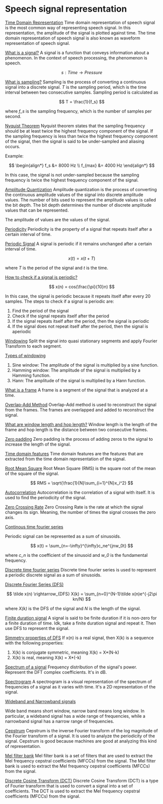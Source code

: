 # Speech signal representation

[Time Domain Representation](#time-domain-representation)
Time domain representation of speech signal is the most common way of representing speech signal. In this representation, the amplitude of the signal is plotted against time. The time domain representation of speech signal is also known as waveform representation of speech signal.

[What is a signal?](#what-is-a-signal)
A signal is a function that conveys information about a phenomenon. In the context of speech processing, the phenomenon is speech. 

$$
s: Time \rightarrow Pressure
$$

[What is sampling?](#what-is-sampling)
Sampling is the process of converting a continuous signal into a discrete signal. *T* is the sampling period, which is the time interval between two consecutive samples.
Sampling period is calculated as 

$$
T = \frac{1}{f_s}
$$

where *f_s* is the sampling frequency, which is the number of samples per second.

[Nyquist Theorem](#nyquist-theorem)
Nyquist theorem states that the sampling frequency should be at least twice the highest frequency component of the signal. If the sampling frequency is less than twice the highest frequency component of the signal, then the signal is said to be under-sampled and aliasing occurs.

Example:

$$
\begin{align*}
f_s &= 8000 Hz \\
f_{max} &= 4000 Hz
\end{align*}
$$

In this case, the signal is not under-sampled because the sampling frequency is twice the highest frequency component of the signal.

[Amplitude Quantization](#amplitude-quantization)
Amplitude quantization is the process of converting the continuous amplitude values of the signal into discrete amplitude values. The number of bits used to represent the amplitude values is called the bit depth. The bit depth determines the number of discrete amplitude values that can be represented.

The amplitude of values are the values of the signal.

[Periodicity](#periodicity)
Periodicity is the property of a signal that repeats itself after a certain interval of time.

[Periodic Signal](#periodic-signal)
A signal is periodic if it remains unchanged after a certain interval of time.

$$
x(t) = x(t + T)
$$

where *T* is the period of the signal and *t* is the time.

[How to check if a signal is periodic?](#how-to-check-if-a-signal-is-periodic)

$$
x(n) = cos(\frac{\pi}{10}n)
$$

In this case, the signal is periodic because it repeats itself after every 20 samples. The steps to check if a signal is periodic are:

1. Find the period of the signal
2. Check if the signal repeats itself after the period
3. If the signal repeats itself after the period, then the signal is periodic
4. If the signal does not repeat itself after the period, then the signal is aperiodic

[Windowing](#windowing)
Split the signal into quasi stationary segments and apply Fourier Transform to each segment.

[Types of windowing](#types-of-windowing)
1. Sine window: The amplitude of the signal is multiplied by a sine function.
2. Hamming window: The amplitude of the signal is multiplied by a Hamming function.
3. Hann: The amplitude of the signal is multiplied by a Hann function.

[What is a frame](#what-is-a-frame)
A frame is a segment of the signal that is analyzed at a time. 

[Overlap-Add Method](#overlap-add-method)
Overlap-Add method is used to reconstruct the signal from the frames. The frames are overlapped and added to reconstruct the signal.

[What are window length and hop length?](#what-are-window-length-and-hop-length)
Window length is the length of the frame and hop length is the distance between two consecutive frames.

[Zero padding](#zero-padding)
Zero padding is the process of adding zeros to the signal to increase the length of the signal.

[Time domain features](#time-domain-features)
Time domain features are the features that are extracted from the time domain representation of the signal. 

[Root Mean Square](#root-mean-square)
Root Mean Square (RMS) is the square root of the mean of the square of the signal.

$$
RMS = \sqrt{\frac{1}{N}\sum_{i=1}^{N}x_i^2}
$$

[Autocorrelation](#autocorrelation)
Autocorrelation is the correlation of a signal with itself. It is used to find the periodicity of the signal.

[Zero Crossing Rate](#zero-crossing-rate)
Zero Crossing Rate is the rate at which the signal changes its sign. Meaning, the number of times the signal crosses the zero axis.

[Continous time fourier series](#continous-time-fourier-series)

Periodic signal can be represented as a sum of sinusoids.

$$
x(t) = \sum_{n=-\infty}^{\infty}c_ne^{jnw_0t}
$$

where *c_n* is the coefficient of the sinusoid and *w_0* is the fundamental frequency.

[Discrete time fourier series](#discrete-time-fourier-series)
Discrete time fourier series is used to represent a periodic discrete signal as a sum of sinusoids.

[Discrete Fourier Series (DFS)](#discrete-fourier-series)

$$
\tilde x(n) \rightarrow_{DFS} X(k) = \sum_{n=0}^{N-1}\tilde x(n)e^{-j2\pi kn/N}
$$

where *X(k)* is the DFS of the signal and *N* is the length of the signal.

[Finite duration signal](#finite-duration-signal)
A signal is said to be finite duration if it is non-zero for a finite duration of time.
Idk, take a finite duration signal and repeat it. Then use DFS to represent the signal.

[Simmetry properties of DFS](#simmetry-properties-of-dfs)
If x(n) is a real signal, then X(k) is a sequence with the following properties:
1. X(k) is conjugate symmetric, meaning X(k) = X*(N-k)
2. X(k) is real, meaning X(k) = X*(-k)

[Spectrum of a signal](#spectrum-of-a-signal)
Frequency distribution of the signal's power. Represent the DFT complex coefficients. It's in dB.

[Spectrogram](#spectrogram)
A spectrogram is a visual representation of the spectrum of frequencies of a signal as it varies with time. It's a 2D representation of the signal.

[Wideband and Narrowband signals](#wideband-and-narrowband-signals)

Wide band means short window, narrow band means long window.
In particular, a wideband signal has a wide range of frequencies, while a narrowband signal has a narrow range of frequencies.

[Cepstrum](#cepstrum)
Cepstrum is the inverse Fourier transform of the log magnitude of the Fourier transform of a signal. It is used to analyze the periodicity of the signal.
Cepstrum is good because machines are good at analyzing this kind of representation.

[Mel filter bank](#mel-filter-bank)
Mel filter bank is a set of filters that are used to extract the Mel frequency cepstral coefficients (MFCCs) from the signal. The Mel filter bank is used to extract the Mel frequency cepstral coefficients (MFCCs) from the signal.

[Discrete Cosine Transform (DCT)](#discrete-cosine-transform)
Discrete Cosine Transform (DCT) is a type of Fourier transform that is used to convert a signal into a set of coefficients. The DCT is used to extract the Mel frequency cepstral coefficients (MFCCs) from the signal.